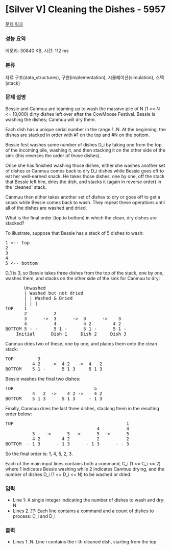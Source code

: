 # [Silver V] Cleaning the Dishes - 5957 

[문제 링크](https://www.acmicpc.net/problem/5957) 

### 성능 요약

메모리: 30840 KB, 시간: 112 ms

### 분류

자료 구조(data_structures), 구현(implementation), 시뮬레이션(simulation), 스택(stack)

### 문제 설명

<p>Bessie and Canmuu are teaming up to wash the massive pile of N (1 <= N <= 10,000) dirty dishes left over after the CowMoose Festival. Bessie is washing the dishes; Canmuu will dry them.</p>

<p>Each dish has a unique serial number in the range 1..N. At the beginning, the dishes are stacked in order with #1 on the top and #N on the bottom.</p>

<p>Bessie first washes some number of dishes D_i by taking one from the top of the incoming pile, washing it, and then stacking it on the other side of the sink (this reverses the order of those dishes).</p>

<p>Once she has finished washing those dishes, either she washes another set of dishes or Canmuu comes back to dry D_i dishes while Bessie goes off to eat her well-earned snack. He takes those dishes, one by one, off the stack that Bessie left him, dries the dish, and stacks it (again in reverse order) in the 'cleaned' stack.</p>

<p>Canmuu then either takes another set of dishes to dry or goes off to get a snack while Bessie comes back to wash. They repeat these operations until all of the dishes are washed and dried.</p>

<p>What is the final order (top to bottom) in which the clean, dry dishes are stacked?</p>

<p>To illustrate, suppose that Bessie has a stack of 5 dishes to wash:</p>

<pre>1 <-- top
2
3
4
5 <-- bottom</pre>

<p>D_1 is 3, so Bessie takes three dishes from the top of the stack, one by one, washes them, and stacks on the other side of the sink for Canmuu to dry:</p>

<pre>       Unwashed
       | Washed but not dried
       | | Washed & Dried
       | | |
TOP    1             
       2          2   
       3      ->  3      ->  3      ->    3   
       4          4          4 2        4 2 
BOTTOM 5 - -      5 1 -      5 1 -      5 1 -
    Initial      Dish 1     Dish 2     Dish 3</pre>

<p>Canmuu dries two of these, one by one, and places them onto the clean stack:</p>

<pre>TOP         3                   
          4 2    ->  4 2   ->  4   2
BOTTOM    5 1 -      5 1 3     5 1 3</pre>

<p>Bessie washes the final two dishes:</p>

<pre>TOP                              5
          4   2  ->    4 2 ->    4 2
BOTTOM    5 1 3      5 1 3     - 1 3</pre>

<p>Finally, Canmuu dries the last three dishes, stacking them in the resulting order below:</p>

<pre>TOP                                          1
                                  4          4
          5    ->      5  ->      5  ->      5
          4 2        4 2          2          2
BOTTOM  - 1 3      - 1 3      - 1 3      - - 3</pre>

<p>So the final order is: 1, 4, 5, 2, 3.</p>

<p>Each of the main input lines contains both a command, C_i (1 <= C_i <= 2) where 1 indicates Bessie washing while 2 indicates Canmuu drying, and the number of dishes D_i (1 <= D_i <= N) to be washed or dried.</p>

### 입력 

 <ul>
	<li>Line 1: A single integer indicating the number of dishes to wash and dry: N</li>
	<li>Lines 2..??: Each line contains a command and a count of dishes to process: C_i and D_i</li>
</ul>

<p> </p>

### 출력 

 <ul>
	<li>Lines 1..N: Line i contains the i-th cleaned dish, starting from the top</li>
</ul>

<p> </p>

